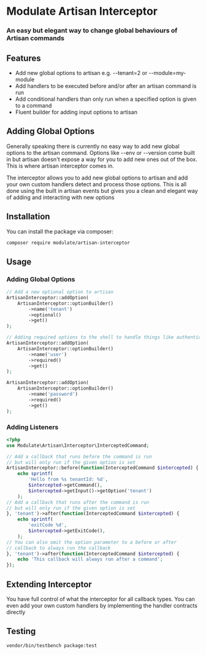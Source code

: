 # Modulate Artisan Interceptor
### An easy but elegant way to change global behaviours of Artisan commands

## Features

- Add new global options to artisan e.g. --tenant=2 or --module=my-module
- Add handlers to be executed before and/or after an artisan command is run
- Add conditional handlers than only run when a specified option is given to a command
- Fluent builder for adding input options to artisan

## Adding Global Options
Generally speaking there is currently no easy way to add new global options to the artisan command. Options like --env or --version come built in
but artisan doesn't expose a way for you to add new ones out of the box. This is where artisan interceptor comes in.

The interceptor allows you to add new global options to artisan and add your own custom handlers detect and process those options.
This is all done using the built in artisan events but gives you a clean and elegant way of adding and interacting with new options

## Installation

You can install the package via composer:

```bash
composer require modulate/artisan-interceptor
```

## Usage

### Adding Global Options
```php
// Add a new optional option to artisan
ArtisanInterceptor::addOption(
    ArtisanInterceptor::optionBuilder()
        ->name('tenant')
        ->optional()
        ->get()
);

// Adding required options to the shell to handle things like authentication
ArtisanInterceptor::addOption(
    ArtisanInterceptor::optionBuilder()
        ->name('user')
        ->required()
        ->get()
);

ArtisanInterceptor::addOption(
    ArtisanInterceptor::optionBuilder()
        ->name('password')
        ->required()
        ->get()
);

```

### Adding Listeners
```php
<?php
use Modulate\Artisan\Interceptor\InterceptedCommand;

// Add a callback that runs before the command is run
// but will only run if the given option is set
ArtisanInterceptor::before(function(InterceptedCommand $intercepted) {
    echo sprintf(
        'Hello from %s tenantId: %d', 
        $intercepted->getCommand(),
        $intercepted->getInput()->getOption('tenant')
    );
// Add a callback that runs after the command is run
// but will only run if the given option is set
}, 'tenant')->after(function(InterceptedCommand $intercepted) {
    echo sprintf(
        'exitCode %d',
        $intercepted->getExitCode(),
    );
// You can also omit the option parameter to a before or after
// callback to always run the callback
}, 'tenant')->after(function(InterceptedCommand $intercepted) {
    echo 'This callback will always run after a command';
});
```

## Extending Interceptor
You have full control of what the interceptor for all callback types.
You can even add your own custom handlers by implementing the handler
contracts directly

## Testing
```bash
vendor/bin/testbench package:test
```

